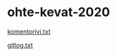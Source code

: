 # ohte-kevat-2020
[komentorivi.txt](https://github.com/Mazuel/ohte-kevat-2020/blob/master/laskarit/viikko1/komentorivi.txt)

[gitlog.txt](https://github.com/Mazuel/ohte-kevat-2020/blob/master/laskarit/viikko1/gitlog.txt)
